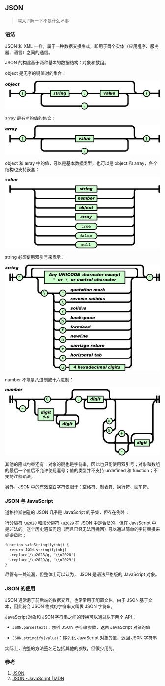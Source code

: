 ## JSON
> 深入了解一下不是什么坏事

### 语法
JSON 和 XML 一样，属于一种数据交换格式，即用于两个实体（应用程序、服务器、语言）之间的通信。

JSON 的构建基于两种基本的数据结构：对象和数组。

object 是无序的键值对的集合：

![object](../image/JSON-1.gif)

array 是有序的值的集合：

![array](../image/JSON-2.gif)

object 和 array 中的值，可以是基本数据类型，也可以是 object 和 array，各个结构也支持嵌套：

![value](../image/JSON-3.gif)

string 必须使用双引号来表示：

![string](../image/JSON-4.gif)

number 不能是八进制或十六进制：

![number](../image/JSON-5.gif)

其他的隐式约束还有：对象的键也是字符串，因此也只能使用双引号；对象和数组的最后一个值后不允许使用逗号；值的类型并不支持 undefined 和 function；不支持注释语法。

另外，JSON 中的有效空白字符仅限于：空格符、制表符、换行符、回车符。

### JSON 与 JavaScript
道格拉斯创造的 JSON 几乎是 JavaScript 的子集，但存在例外：

行分隔符 `\u2028` 和段分隔符 `\u2029` 在 JSON 中是合法的，但在 JavaScript 中是非法的。这个历史遗留问题（而且已经无法再挽回）可以通过简单的字符替换来规避风险：

	function safeStringify(obj) {
	  return JSON.stringify(obj)
	  .replace(/\u2028/g, '\\u2028')
	  .replace(/\u2029/g, '\\u2029')
	}

尽管有一处疏漏，但整体上可以认为， JSON 是语法严格版的 JavaScript 对象。

### JSON 的使用
JSON 通常用于前后端的数据交互，也常常用于配置文件。由于 JSON 基于文本，因此符合 JSON 格式的字符串又叫做 JSON 字符串。

JavaScript 对象和 JSON 字符串之间的转换可以通过以下两个 API：

- `JSON.parse(text)`：解析 JSON 字符串参数，返回 JavaScript 对象的值

- `JSON.stringify(value)`：序列化 JavaScript 对象的值，返回 JSON 字符串

实际上，完整的方法签名还包括其他的参数，但很少用到。

### 参考
1. [JSON](http://json.org/)
2. [JSON - JavaScript | MDN](https://developer.mozilla.org/en-US/docs/Web/JavaScript/Reference/Global_Objects/JSON)
